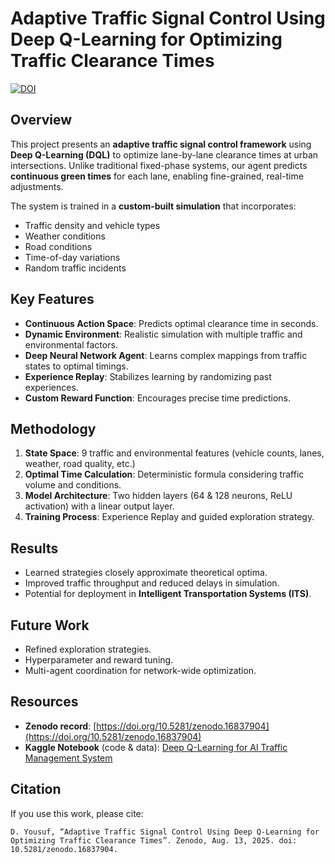 # Adaptive Traffic Signal Control Using Deep Q-Learning for Optimizing Traffic Clearance Times

[![DOI](https://zenodo.org/badge/DOI/10.5281/zenodo.16837904.svg)](https://doi.org/10.5281/zenodo.16837904)


## Overview
This project presents an **adaptive traffic signal control framework** using **Deep Q-Learning (DQL)** to optimize lane-by-lane clearance times at urban intersections. Unlike traditional fixed-phase systems, our agent predicts **continuous green times** for each lane, enabling fine-grained, real-time adjustments.

The system is trained in a **custom-built simulation** that incorporates:
- Traffic density and vehicle types
- Weather conditions
- Road conditions
- Time-of-day variations
- Random traffic incidents

## Key Features
- **Continuous Action Space**: Predicts optimal clearance time in seconds.
- **Dynamic Environment**: Realistic simulation with multiple traffic and environmental factors.
- **Deep Neural Network Agent**: Learns complex mappings from traffic states to optimal timings.
- **Experience Replay**: Stabilizes learning by randomizing past experiences.
- **Custom Reward Function**: Encourages precise time predictions.

## Methodology
1. **State Space**: 9 traffic and environmental features (vehicle counts, lanes, weather, road quality, etc.)
2. **Optimal Time Calculation**: Deterministic formula considering traffic volume and conditions.
3. **Model Architecture**: Two hidden layers (64 & 128 neurons, ReLU activation) with a linear output layer.
4. **Training Process**: Experience Replay and guided exploration strategy.

## Results
- Learned strategies closely approximate theoretical optima.
- Improved traffic throughput and reduced delays in simulation.
- Potential for deployment in **Intelligent Transportation Systems (ITS)**.

## Future Work
- Refined exploration strategies.
- Hyperparameter and reward tuning.
- Multi-agent coordination for network-wide optimization.

## Resources
- **Zenodo record**: [https://doi.org/10.5281/zenodo.16837904](https://doi.org/10.5281/zenodo.16837904)
- **Kaggle Notebook** (code & data): [Deep Q-Learning for AI Traffic Management System](https://www.kaggle.com/code/danishyousuf19/deep-q-learning-for-ai-traffic-management-system/notebook)

## Citation
If you use this work, please cite:

```D. Yousuf, “Adaptive Traffic Signal Control Using Deep Q-Learning for Optimizing Traffic Clearance Times”. Zenodo, Aug. 13, 2025. doi: 10.5281/zenodo.16837904.```
